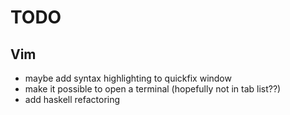 TODO
====

Vim
-------

 - maybe add syntax highlighting to quickfix window
 - make it possible to open a terminal (hopefully not in tab list??)
 - add haskell refactoring
